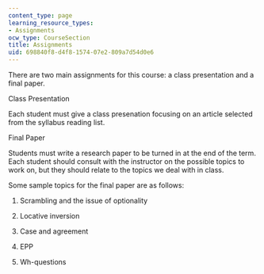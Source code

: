 ```yaml
---
content_type: page
learning_resource_types:
- Assignments
ocw_type: CourseSection
title: Assignments
uid: 698840f8-d4f8-1574-07e2-809a7d54d0e6
---
```


There are two main assignments for this course: a class presentation and a final paper.

Class Presentation

Each student must give a class presenation focusing on an article selected from the syllabus reading list.

Final Paper

Students must write a research paper to be turned in at the end of the term. Each student should consult with the instructor on the possible topics to work on, but they should relate to the topics we deal with in class.

Some sample topics for the final paper are as follows:

1) Scrambling and the issue of optionality

2) Locative inversion

3) Case and agreement

4) EPP

5) Wh-questions